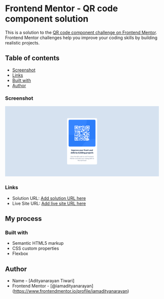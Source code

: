 # Frontend Mentor - QR code component solution

This is a solution to the [QR code component challenge on Frontend Mentor](https://www.frontendmentor.io/challenges/qr-code-component-iux_sIO_H). Frontend Mentor challenges help you improve your coding skills by building realistic projects. 

## Table of contents

- [Screenshot](#screenshot)
- [Links](#links)
- [Built with](#built-with)
- [Author](#author)

### Screenshot

![](./images/Screenshot%202023-09-07%20at%2018-48-43%20Frontend%20Mentor%20QR%20code%20component.png)


### Links

- Solution URL: [Add solution URL here](https://your-solution-url.com)
- Live Site URL: [Add live site URL here](https://your-live-site-url.com)

## My process

### Built with

- Semantic HTML5 markup
- CSS custom properties
- Flexbox

## Author

- Name - [Adityanarayan Tiwari]
- Frontend Mentor - [@iamadityanarayan] (https://www.frontendmentor.io/profile/iamadityanarayan)


